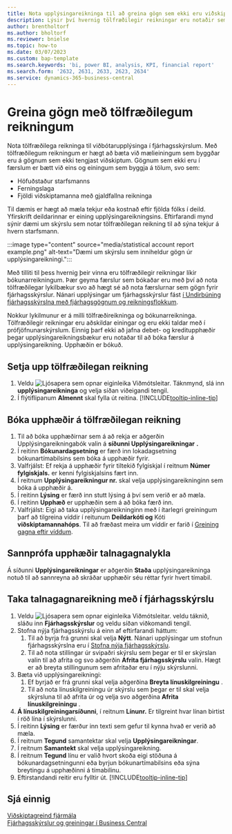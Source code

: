 ```yaml
---
title: Nota upplýsingareikninga til að greina gögn sem ekki eru viðskipti
description: Lýsir því hvernig tölfræðilegir reikningar eru notaðir sem annar uppruni gagna fyrir greiningar.
author: brentholtorf
ms.author: bholtorf
ms.reviewer: bnielse
ms.topic: how-to
ms.date: 03/07/2023
ms.custom: bap-template
ms.search.keywords: 'bi, power BI, analysis, KPI, financial report'
ms.search.form: '2632, 2631, 2633, 2623, 2634'
ms.service: dynamics-365-business-central
---
```

# Greina gögn með tölfræðilegum reikningum

Nota tölfræðilega reikninga til viðbótarupplýsinga í fjárhagsskýrslum. Með tölfræðilegum reikningum er hægt að bæta við mælieiningum sem byggðar eru á gögnum sem ekki tengjast viðskiptum. Gögnum sem ekki eru í færslum er bætt við eins og einingum sem byggja á tölum, svo sem:

* Höfuðstaður starfsmanns
* Ferningslaga
* Fjöldi viðskiptamanna með gjaldfallna reikninga

Til dæmis er hægt að mæla tekjur eða kostnað eftir fjölda fólks í deild. Yfirskrift deildarinnar er eining upplýsingareikningsins. Eftirfarandi mynd sýnir dæmi um skýrslu sem notar tölfræðilegan reikning til að sýna tekjur á hvern starfsmann.

:::image type="content" source="media/statistical account report example.png" alt-text="Dæmi um skýrslu sem inniheldur gögn úr upplýsingareikningi.":::

Með tilliti til þess hvernig þeir vinna eru tölfræðilegir reikningar líkir bókunarreikningum. Þær geyma færslur sem bókaðar eru með því að nota tölfræðilegar lykilbækur svo að hægt sé að nota færslurnar sem gögn fyrir fjárhagsskýrslur. Nánari upplýsingar um fjárhagsskýrslur fást [í Undirbúning fjárhagsskýrslna með fjárhagsgögnum og reikningsflokkum](bi-how-work-account-schedule.md). 

Nokkur lykilmunur er á milli tölfræðireikninga og bókunarreikninga. Tölfræðilegir reikningar eru aðskildar einingar og eru ekki taldar með í prófjöfnunarskýrslum. Einnig þarf ekki að jafna debet- og kreditupphæðir þegar upplýsingareikningsbækur eru notaðar til að bóka færslur á upplýsingareikning. Upphæðin er bókuð.

## Setja upp tölfræðilegan reikning

1. Veldu ![Ljósapera sem opnar eiginleika Viðmótsleitar.](media/ui-search/search_small.png "Segðu mér hvað þú vilt gera") Táknmynd, slá inn **upplýsingareikninga** og velja síðan viðeigandi tengil.
1. Í flýtiflipanum **Almennt** skal fylla út reitina. [!INCLUDE[tooltip-inline-tip](includes/tooltip-inline-tip_md.md)]

## Bóka upphæðir á tölfræðilegan reikning

1. Til að bóka upphæðirnar sem á að rekja er aðgerðin Upplýsingareikningabók valin á **síðunni Upplýsingareikningar**  **.** 
1. Í reitinn **Bókunardagsetning** er færð inn lokadagsetning bókunartímabilsins sem bóka á upphæðir fyrir.
1. Valfrjálst: Ef rekja á upphæðir fyrir tiltekið fylgiskjal í reitnum **Númer fylgiskjals.** er kenni fylgiskjalsins fært inn.
1. Í reitnum **Upplýsingareikningur nr.** skal velja upplýsingareikninginn sem bóka á upphæðir á.
1. Í reitinn **Lýsing** er færð inn stutt lýsing á því sem verið er að mæla.  
1. Í reitinn **Upphæð** er upphæðin sem á að bóka færð inn. 
1. Valfrjálst: Eigi að taka upplýsingareikninginn með í ítarlegri greiningum þarf að tilgreina víddir í reitunum **Deildarkóti og** Kóti **viðskiptamannahóps**. Til að fræðast meira um víddir er farið í [Greining gagna eftir víddum](bi-how-analyze-data-dimension.md).

## Sannprófa upphæðir talnagagnalykla

Á síðunni **Upplýsingareikningar** er aðgerðin **Staða** upplýsingareikninga notuð til að sannreyna að skráðar upphæðir séu réttar fyrir hvert tímabil.  

## Taka talnagagnareikning með í fjárhagsskýrslu

1. Veldu ![Ljósapera sem opnar eiginleika Viðmótsleitar.](media/ui-search/search_small.png "Segðu mér hvað þú vilt gera") veldu táknið, sláðu inn **Fjárhagsskýrslur** og veldu síðan viðkomandi tengil.
1. Stofna nýja fjárhagsskýrslu á einn af eftirfarandi háttum:
    1. Til að byrja frá grunni skal velja **Nýtt**. Nánari upplýsingar um stofnun fjárhagsskýrslna eru í [Stofna nýja fjárhagsskýrslu](bi-how-work-account-schedule.md#create-a-new-financial-report).
    1. Til að nota stillingar úr svipaðri skýrslu sem þegar er til er skýrslan valin til að afrita og svo aðgerðin **Afrita fjárhagsskýrslu** valin. Hægt er að breyta stillingunum sem afritaðar eru í nýju skýrslunni.
1. Bæta við upplýsingareikningi:
    1. Ef byrjað er frá grunni skal velja aðgerðina **Breyta línuskilgreiningu** .
    1. Til að nota línuskilgreiningu úr skýrslu sem þegar er til skal velja skýrsluna til að afrita úr og velja svo aðgerðina **Afrita línuskilgreiningu** .
1.  **Á línuskilgreiningarsíðunni**, í reitnum **Línunr.** Er tilgreint hvar línan birtist í röð lína í skýrslunni.
1. Í reitinn **Lýsing** er færður inn texti sem gefur til kynna hvað er verið að mæla.
1. Í reitnum **Tegund** samantektar skal velja **Upplýsingareikningar**.
1. Í reitnum **Samantekt** skal velja upplýsingareikning.
1. Í reitnum **Tegund** línu er valið hvort skoða eigi stöðuna á bókunardagsetningunni eða byrjun bókunartímabilsins eða sýna breytingu á upphæðinni á tímabilinu.
1. Eftirstandandi reitir eru fylltir út. [!INCLUDE[tooltip-inline-tip](includes/tooltip-inline-tip_md.md)]

## Sjá einnig

[Viðskiptagreind fjármála](bi.md)  
[Fjárhagsskýrslur og greiningar í Business Central](finance-reports.md)